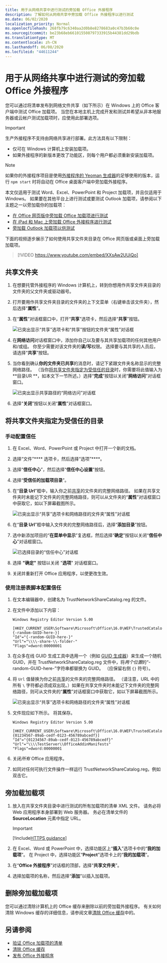 ```yaml
---
title: 用于从网络共享中进行测试的旁加载 Office 外接程序
description: 了解如何从网络共享中旁加载 Office 外接程序以进行测试
ms.date: 06/02/2020
localization_priority: Normal
ms.openlocfilehash: 268fb79c6340aa2d0b8e8278683a0c47b3b60c0e
ms.sourcegitcommit: be23b68eb661015508797333915b44381dd29bdb
ms.translationtype: MT
ms.contentlocale: zh-CN
ms.lasthandoff: 06/08/2020
ms.locfileid: "44611244"
---
```

# <a name="sideload-office-add-ins-for-testing-from-a-network-share"></a>用于从网络共享中进行测试的旁加载 Office 外接程序

您可以通过将清单发布到网络文件共享（如下所示）在 Windows 上的 Office 客户端中测试 Office 加载项。 当您在本地主机上完成开发和测试并希望从非本地服务器或云帐户测试加载项时，应使用此部署选项。

> [!IMPORTANT]
> 生产外接程序不支持由网络共享进行部署。此方法具有以下限制：
> 
> - 仅可在 Windows 计算机上安装加载项。
> - 如果外接程序的新版本更改了功能区，则每个用户都必须重新安装加载项。


> [!NOTE]
> 如果你的外接程序项目是使用[外接程序的 Yeoman 生成器](https://github.com/OfficeDev/generator-office)的足够使用的版本，运行 `npm start` 时将自动在 Office 桌面客户端中旁加载外接程序。

本文仅适用于测试 Word、Excel、PowerPoint 和 Project 加载项，并且仅适用于 Windows。 如果要在其他平台上进行测试或要测试 Outlook 加载项，请参阅以下主题之一以旁加载你的加载项：

- [在 Office 网页版中旁加载 Office 加载项进行测试](sideload-office-add-ins-for-testing.md)
- [在 iPad 和 Mac 上旁加载 Office 外接程序进行测试](sideload-an-office-add-in-on-ipad-and-mac.md)
- [旁加载 Outlook 加载项以供测试](../outlook/sideload-outlook-add-ins-for-testing.md)

下面的视频逐步展示了如何使用共享文件夹目录在 Office 网页版或桌面上旁加载加载项。  

> [!VIDEO https://www.youtube.com/embed/XXsAw2UUiQo]

## <a name="share-a-folder"></a>共享文件夹

1. 在想要托管外接程序的 Windows 计算机上，转到你想用作共享文件夹目录的文件夹的父文件夹或驱动器号。

2. 打开要用作共享文件夹目录的文件夹的上下文菜单（右键单击该文件夹），然后选择“**属性**”。

3. 在“**属性**”对话框窗口中，打开“**共享**”选项卡，然后选择“**共享**”按钮。

    ![已突出显示“共享”选项卡和“共享”按钮的文件夹“属性”对话框](../images/sideload-windows-properties-dialog.png)

4. 在**网络访问**对话框窗口中，添加你自己以及要与其共享加载项的任何其他用户和/或组。 你至少需要对该文件夹的**读/写**权限。 选择要与其共享的人员后，请选择“**共享**”按钮。

5. 当你看到确认**你的文件夹已共享**的消息时，请记下紧跟文件夹名称显示的完整网络路径。 （当你[将共享文件夹指定为受信任的目录](#specify-the-shared-folder-as-a-trusted-catalog)时，你需要将此值输入为**目录UR **，如本文下一节所述。）选择“**完成**”按钮以关闭“**网络访问**”对话框窗口。

   ![已突出显示共享路径的“网络访问”对话框](../images/sideload-windows-network-access-dialog.png)

6. 选择“**关闭**”按钮以关闭“**属性**”对话框窗口。

## <a name="specify-the-shared-folder-as-a-trusted-catalog"></a>将共享文件夹指定为受信任的目录

### <a name="configure-the-trust-manually"></a>手动配置信任

1. 在 Excel、Word、PowerPoint 或 Project 中打开一个新的文档。

2. 选择“文件”**** 选项卡，然后选择“选项”****。

3. 选择“**信任中心**”，然后选择“**信任中心设置**”按钮。

4. 选择“**受信任的加载项目录**”。

5. 在“**目录 Url**”框中，输入你之前[共享](#share-a-folder)的文件夹的完整网络路径。 如果在共享文件夹时未能记下文件夹的完整网络路径，则可以从文件夹的“**属性**”对话框窗口中获取它，如以下屏幕截图所示。

    ![已突出显示“共享”选项卡和网络路径的文件夹“属性”对话框](../images/sideload-windows-properties-dialog-2.png)

6. 在“**目录 Url**”框中输入文件夹的完整网络路径后，选择“**添加目录**”按钮。

7. 选中新添加项目的“**在菜单中显示**”复选框，然后选择“**确定**”按钮以关闭“**信任中心**”对话框窗口。 

    ![已选择目录的“信任中心”对话框](../images/sideload-windows-trust-center-dialog.png)

8. 选择 **"确定"** 按钮以关闭 "**选项**" 对话框窗口。

9. 关闭并重新打开 Office 应用程序，以使更改生效。

### <a name="configure-the-trust-with-a-registry-script"></a>使用注册表脚本配置信任

1. 在文本编辑器中，创建名为 TrustNetworkShareCatalog.reg 的文件。

2. 在文件中添加以下内容：

    ```text
    Windows Registry Editor Version 5.00

    [HKEY_CURRENT_USER\Software\Microsoft\Office\16.0\WEF\TrustedCatalogs\{-random-GUID-here-}]
    "Id"="{-random-GUID-here-}"
    "Url"="\\\\-share-\\-folder-"
    "Flags"=dword:00000001
    ```
3. 在众多在线 GUID 生成工具中选用一个（例如 [GUID 生成器](https://guidgenerator.com/)）来生成一个随机 GUID，并在 TrustNetworkShareCatalog.reg 文件中，将*两个位置*的“-random-GUID-here-”字符串都替换为 GUID。 （应保留右侧 `{}` 符号）。

4. 将 `Url` 值替换为你之前[共享](#share-a-folder)的文件夹的完整网络路径。 （请注意，URL 中的所有 `\` 字符都必须成双出现。）如果在共享文件夹时未能记下文件夹的完整网络路径，则可从文件夹的“**属性**”对话框窗口中获取它，如以下屏幕截图所示。

    ![已突出显示“共享”选项卡和网络路径的文件夹“属性”对话框](../images/sideload-windows-properties-dialog-2.png)

5. 文件现应如下所示。 将其保存。

    ```text
    Windows Registry Editor Version 5.00

    [HKEY_CURRENT_USER\Software\Microsoft\Office\16.0\WEF\TrustedCatalogs\{01234567-89ab-cedf-0123-456789abcedf}]
    "Id"="{01234567-89ab-cedf-0123-456789abcedf}"
    "Url"="\\\\TestServer\\OfficeAddinManifests"
    "Flags"=dword:00000001
    ```

6. 关闭*所有* Office 应用程序。

7. 如同对任何可执行文件操作一样运行 TrustNetworkShareCatalog.reg，例如双击它。

## <a name="sideload-your-add-in"></a>旁加载加载项

1. 放入在共享文件夹目录中进行测试的所有加载项的清单 XML 文件。 请务必将 Web 应用程序本身部署到 Web 服务器。 务必在清单文件的 **SourceLocation** 元素中指定 URL。

    > [!IMPORTANT]
    > [!include[HTTPS guidance](../includes/https-guidance.md)]

2. 在 Excel、Word 或 PowerPoint 中，选择功能区上“**插入**”选项卡中的“**我的加载项**”。 在 Project 中，选择功能区“**Project**”选项卡上的“**我的加载项**”。

3. 在“**Office 外接程序**”对话框的顶部，选择“**共享文件夹**”。

4. 选择加载项的名称，然后选择“**添加**”以插入加载项。

## <a name="remove-a-sideloaded-add-in"></a>删除旁加载加载项

您可以通过清除计算机上的 Office 缓存来删除以前的旁加载外接程序。 有关如何清除 Windows 缓存的详细信息，请参阅文章[清除 Office 缓存](clear-cache.md#clear-the-office-cache-on-windows)中的。

## <a name="see-also"></a>另请参阅

- [验证 Office 加载项的清单](troubleshoot-manifest.md)
- [清除 Office 缓存](clear-cache.md)
- [发布 Office 外接程序](../publish/publish.md)
